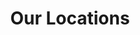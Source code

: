 ---
layout: child_layout/locations
title: Our Locations
permalink: /about-us/our-locations/
hero: /assets/img/content/hero/hero-5.jpg
---